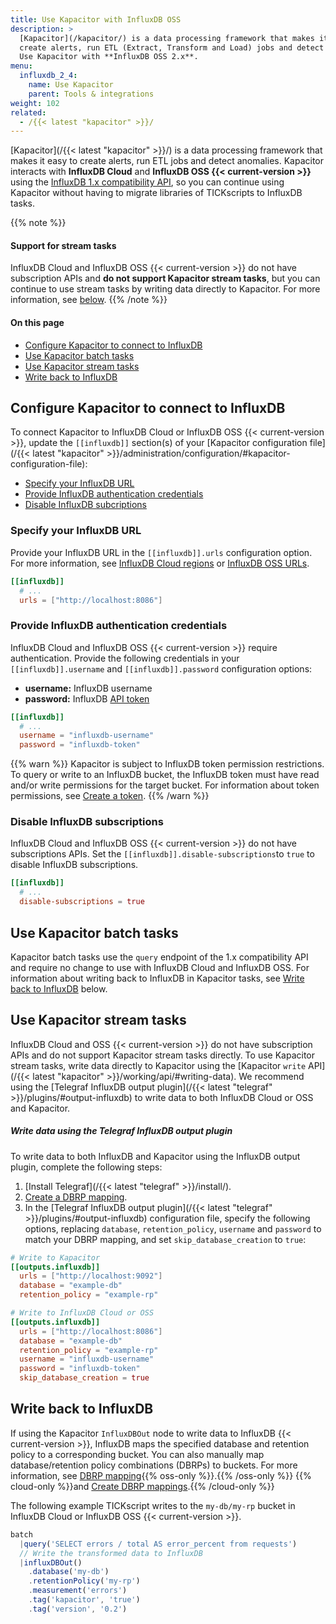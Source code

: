 ```yaml
---
title: Use Kapacitor with InfluxDB OSS
description: >
  [Kapacitor](/kapacitor/) is a data processing framework that makes it easy to
  create alerts, run ETL (Extract, Transform and Load) jobs and detect anomalies.
  Use Kapacitor with **InfluxDB OSS 2.x**.
menu:
  influxdb_2_4:
    name: Use Kapacitor
    parent: Tools & integrations
weight: 102
related:
  - /{{< latest "kapacitor" >}}/
---
```


[Kapacitor](/{{< latest "kapacitor" >}}/) is a data processing framework that makes
it easy to create alerts, run ETL jobs and detect anomalies.
Kapacitor interacts with **InfluxDB Cloud** and **InfluxDB OSS {{< current-version >}}** using the
[InfluxDB 1.x compatibility API](/influxdb/v2.4/reference/api/influxdb-1x/), so
you can continue using Kapacitor without having to migrate libraries of TICKscripts
to InfluxDB tasks.

{{% note %}}
#### Support for stream tasks
InfluxDB Cloud and InfluxDB OSS {{< current-version >}} do not have subscription APIs and
**do not support Kapacitor stream tasks**, but you can continue to use stream
tasks by writing data directly to Kapacitor.
For more information, see [below](#use-kapacitor-stream-tasks).
{{% /note %}}

#### On this page
- [Configure Kapacitor to connect to InfluxDB](#configure-kapacitor-to-connect-to-influxdb)
- [Use Kapacitor batch tasks](#use-kapacitor-batch-tasks)
- [Use Kapacitor stream tasks](#use-kapacitor-stream-tasks)
- [Write back to InfluxDB](#write-back-to-influxdb)

## Configure Kapacitor to connect to InfluxDB
To connect Kapacitor to InfluxDB Cloud or InfluxDB OSS {{< current-version >}}, update the `[[influxdb]]`
section(s) of your [Kapacitor configuration file](/{{< latest "kapacitor" >}}/administration/configuration/#kapacitor-configuration-file):

- [Specify your InfluxDB URL](#specify-your-influxdb-url)
- [Provide InfluxDB authentication credentials](#provide-influxdb-authentication-credentials)
- [Disable InfluxDB subcriptions](#disable-influxdb-subscriptions)

### Specify your InfluxDB URL
Provide your InfluxDB URL in the `[[influxdb]].urls` configuration option.
For more information, see [InfluxDB Cloud regions](/influxdb/cloud/reference/regions/)
or [InfluxDB OSS URLs](/influxdb/v2.4/reference/urls/).

```toml
[[influxdb]]
  # ...
  urls = ["http://localhost:8086"]
```

### Provide InfluxDB authentication credentials
InfluxDB Cloud and InfluxDB OSS {{< current-version >}} require authentication.
Provide the following credentials in your `[[influxdb]].username` and `[[influxdb]].password`
configuration options:

- **username:** InfluxDB username
- **password:** InfluxDB [API token](/influxdb/v2.4/security/tokens/)

```toml
[[influxdb]]
  # ...
  username = "influxdb-username"
  password = "influxdb-token"
```

{{% warn %}}
Kapacitor is subject to InfluxDB token permission restrictions.
To query or write to an InfluxDB bucket, the InfluxDB token must have read and/or
write permissions for the target bucket.
For information about token permissions, see [Create a token](/influxdb/v2.4/security/tokens/create-token/).
{{% /warn %}}

### Disable InfluxDB subscriptions
InfluxDB Cloud and InfluxDB OSS {{< current-version >}} do not have subscriptions APIs.
Set the `[[influxdb]].disable-subscriptions`to `true` to disable InfluxDB subscriptions.

```toml
[[influxdb]]
  # ...
  disable-subscriptions = true
```

## Use Kapacitor batch tasks
Kapacitor batch tasks use the `query` endpoint of the 1.x compatibility API
and require no change to use with InfluxDB Cloud and InfluxDB OSS.
For information about writing back to InfluxDB in Kapacitor tasks,
see [Write back to InfluxDB](#write-back-to-influxdb) below.

## Use Kapacitor stream tasks
InfluxDB Cloud and OSS {{< current-version >}} do not have subscription APIs and do not support Kapacitor stream tasks directly.
To use Kapacitor stream tasks, write data directly to Kapacitor using the [Kapacitor `write` API](/{{< latest "kapacitor" >}}/working/api/#writing-data). We recommend using the [Telegraf InfluxDB output plugin](/{{< latest "telegraf" >}}/plugins/#output-influxdb) to write data to both InfluxDB Cloud or OSS and Kapacitor.

##### Write data using the Telegraf InfluxDB output plugin

To write data to both InfluxDB and Kapacitor using the InfluxDB output plugin, complete the following steps:

1. [Install Telegraf](/{{< latest "telegraf" >}}/install/).
2. [Create a DBRP mapping](/influxdb/v2.4/query-data/influxql/dbrp/#create-dbrp-mappings). 
3. In the [Telegraf InfluxDB output plugin](/{{< latest "telegraf" >}}/plugins/#output-influxdb) configuration file, specify the following options, replacing `database`, `retention_policy`, `username` and `password` to match your DBRP mapping, and set `skip_database_creation` to `true`:

```toml
# Write to Kapacitor
[[outputs.influxdb]]
  urls = ["http://localhost:9092"]
  database = "example-db"
  retention_policy = "example-rp"

# Write to InfluxDB Cloud or OSS
[[outputs.influxdb]]
  urls = ["http://localhost:8086"]
  database = "example-db"
  retention_policy = "example-rp"
  username = "influxdb-username"
  password = "influxdb-token"
  skip_database_creation = true
```

## Write back to InfluxDB
If using the Kapacitor `InfluxDBOut` node to write data to InfluxDB {{< current-version >}},
InfluxDB maps the specified database and retention policy to a corresponding bucket.
You can also manually map database/retention policy combinations (DBRPs) to buckets.
For more information, see [DBRP mapping](/influxdb/v2.4/reference/api/influxdb-1x/dbrp/){{% oss-only %}}.{{% /oss-only %}}
{{% cloud-only %}}and [Create DBRP mappings](/influxdb/v2.4/query-data/influxql/dbrp/#create-dbrp-mappings).{{% /cloud-only %}}

The following example TICKscript writes to the `my-db/my-rp` bucket in
InfluxDB Cloud or InfluxDB OSS {{< current-version >}}.

```js
batch
  |query('SELECT errors / total AS error_percent from requests')
  // Write the transformed data to InfluxDB
  |influxDBOut()
    .database('my-db')
    .retentionPolicy('my-rp')
    .measurement('errors')
    .tag('kapacitor', 'true')
    .tag('version', '0.2')
```
